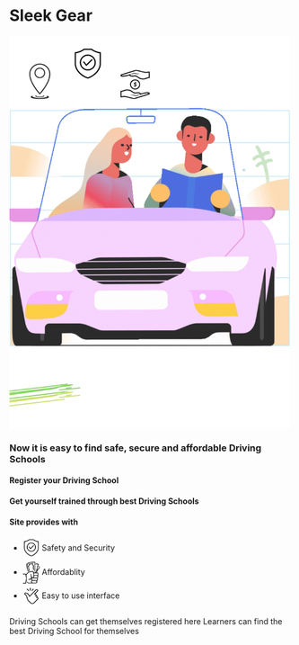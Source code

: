 # Sleek Gear
 <img src="https://github.com/curriee11/Driving_Schools/blob/main/Untitled%20design.jpg" width="500" align="center" height="700">

<h3>Now it is easy to find safe, secure and affordable Driving Schools</h3>

<h4>Register your Driving School</h4> 
<h4>Get yourself trained through best Driving Schools</h4>

<h4>Site provides with</h4>
<ul>
 <li><img src="https://github.com/curriee11/Driving_Schools/blob/main/Untitled%20design%20(4).jpg" width="30" align="center">&nbsp;Safety and Security</li>
 
 <li><img src="https://github.com/curriee11/Driving_Schools/blob/main/Untitled%20design%20(2).jpg" width="30" align="center">&nbsp;Affordablity</li>
 
 <li><img src="https://github.com/curriee11/Driving_Schools/blob/main/Untitled%20design%20(3).jpg" width="30" align="center">&nbsp;Easy to use interface</li>
 
</ul>

Driving Schools can get themselves registered here
Learners can find the best Driving School for themselves

